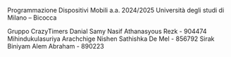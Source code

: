 Programmazione Dispositivi Mobili a.a. 2024/2025 Università degli studi di 
Milano – Bicocca 

Gruppo CrazyTimers
Danial Samy Nasif Athanasyous Rezk - 904474
Mihindukulasuriya Arachchige Nishen Sathishka De Mel - 856792
Sirak Biniyam Alem Abraham - 890223
